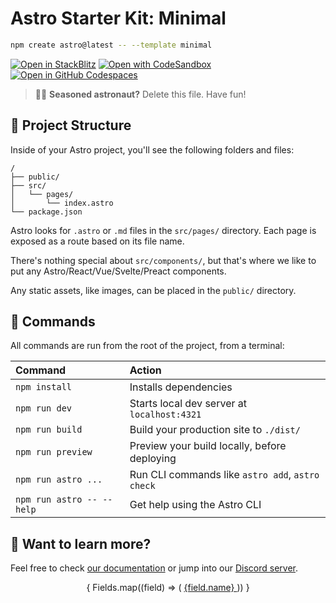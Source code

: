 # Astro Starter Kit: Minimal

```sh
npm create astro@latest -- --template minimal
```

[![Open in StackBlitz](https://developer.stackblitz.com/img/open_in_stackblitz.svg)](https://stackblitz.com/github/withastro/astro/tree/latest/examples/minimal)
[![Open with CodeSandbox](https://assets.codesandbox.io/github/button-edit-lime.svg)](https://codesandbox.io/p/sandbox/github/withastro/astro/tree/latest/examples/minimal)
[![Open in GitHub Codespaces](https://github.com/codespaces/badge.svg)](https://codespaces.new/withastro/astro?devcontainer_path=.devcontainer/minimal/devcontainer.json)

> 🧑‍🚀 **Seasoned astronaut?** Delete this file. Have fun!

## 🚀 Project Structure

Inside of your Astro project, you'll see the following folders and files:

```text
/
├── public/
├── src/
│   └── pages/
│       └── index.astro
└── package.json
```

Astro looks for `.astro` or `.md` files in the `src/pages/` directory. Each page is exposed as a route based on its file name.

There's nothing special about `src/components/`, but that's where we like to put any Astro/React/Vue/Svelte/Preact components.

Any static assets, like images, can be placed in the `public/` directory.

## 🧞 Commands

All commands are run from the root of the project, from a terminal:

| Command                   | Action                                           |
| :------------------------ | :----------------------------------------------- |
| `npm install`             | Installs dependencies                            |
| `npm run dev`             | Starts local dev server at `localhost:4321`      |
| `npm run build`           | Build your production site to `./dist/`          |
| `npm run preview`         | Preview your build locally, before deploying     |
| `npm run astro ...`       | Run CLI commands like `astro add`, `astro check` |
| `npm run astro -- --help` | Get help using the Astro CLI                     |

## 👀 Want to learn more?

Feel free to check [our documentation](https://docs.astro.build) or jump into our [Discord server](https://astro.build/chat).






<header class="fixed w-full mx-auto flex items-center justify-center z-10">
  <nav
    id="navbar"
    class="bg-white bg-opacity-5 px-2 sm:px-5 md:px-10 lg:px-20 w-full 
    grid grid-cols-3 justify-between items-center justify-center gap-10"
  >
    <section class="w-full h-24 col-span-2 flex items-center">
      <Logo class="w-20" />
    </section> 
    <section
      id="button_open_close"
      class="sm:hidden relative col-span-1 w-12 h-12 flex items-center justify-center cursor-pointer dark:drop-shadow-[0_0_20px_rgba(255,255,255,0.5)]"
    >
      <BarOpen id="bar-open" class="w-6 h-6" />
      <BarClose id="bar-close" class="w-6 h-6 hidden" />
    </section> 
    <section
      id="fields"
      class="relative gap-10 col-span-2 hidden w-full sm:flex px-2 py-2 transition hover:text-blue-500 dark:hover:text-blue-500 radio-canada"
    >
      {
        Fields.map((field) => (
          <a href={field.url} class="text-black dark:text-white">
            {field.name}
          </a>
        ))
      }
    </section>
  </nav>
</header>